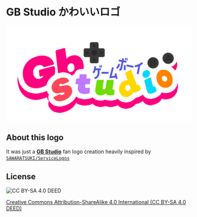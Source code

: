 # GB Studio かわいいロゴ
<p align="center">
  <img src=https://raw.githubusercontent.com/barrosfilipe/gb-studio-kawaii-logo/main/gb-studio-kawaii-logo.png />
</p>

## About this logo

It was just a [**GB Studio**](https://www.gbstudio.dev) fan logo creation heavily inspired by [`SAWARATSUKI/ServiceLogos`](https://github.com/SAWARATSUKI/ServiceLogos)

## License
![CC BY-SA 4.0 DEED](https://mirrors.creativecommons.org/presskit/buttons/88x31/png/by-sa.png)

[Creative Commons Attribution-ShareAlike 4.0 International (CC BY-SA 4.0 DEED)](https://creativecommons.org/licenses/by-sa/4.0/deed.en)
